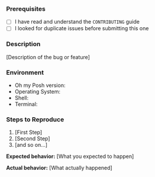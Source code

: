 ### Prerequisites

- [ ] I have read and understand the `CONTRIBUTING` guide
- [ ] I looked for duplicate issues before submitting this one

### Description

[Description of the bug or feature]

### Environment

- Oh my Posh version:
- Operating System:
- Shell:
- Terminal:

### Steps to Reproduce

1. [First Step]
2. [Second Step]
3. [and so on...]

**Expected behavior:** [What you expected to happen]

**Actual behavior:** [What actually happened]

